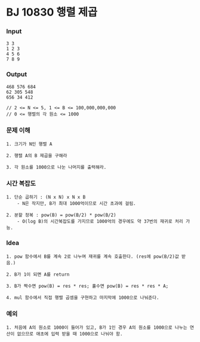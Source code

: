 # BJ 10830 행렬 제곱

### Input
```
3 3
1 2 3
4 5 6
7 8 9
```

### Output
```
468 576 684
62 305 548
656 34 412

// 2 <= N <= 5, 1 <= B <= 100,000,000,000
// 0 <= 행렬의 각 원소 <= 1000
```

### 문제 이해
```
1. 크기가 N인 행렬 A

2. 행렬 A의 B 제곱을 구해라

3. 각 원소를 1000으로 나눈 나머지를 출력해라.
```

### 시간 복잡도
```
1. 단순 곱하기 : (N x N) x N x B
    - N은 작지만, B가 최대 1000억이므로 시간 초과에 걸림.

2. 분할 정복 : pow(B) = pow(B/2) * pow(B/2)
    - O(log B)의 시간복잡도를 가지므로 1000억의 경우에도 약 37번의 재귀로 처리 가능.
```

### Idea
```
1. pow 함수에서 B를 계속 2로 나누며 재귀를 계속 호출한다. (res에 pow(B/2)값 받음.)

2. B가 1이 되면 A를 return

3. B가 짝수면 pow(B) = res * res; 홀수면 pow(B) = res * res * A;

4. mul 함수에서 직접 행렬 곱셈을 구현하고 마지막에 1000으로 나눠준다.
```

### 예외
```
1. 처음에 A의 원소로 1000이 들어가 있고, B가 1인 경우 A의 원소를 1000으로 나누는 연산이 없으므로 애초에 입력 받을 때 1000으로 나눠야 함.
```